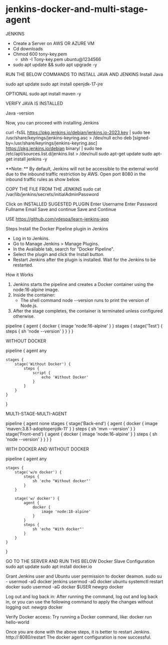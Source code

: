 # jenkins-docker-and-multi-stage-agent

JENKINS 

- Create a Server on AWS OR AZURE VM
- Cd downloads
- Chmod 600 tony-key.pem 
  -   shh -I Tony-key.pem ubuntu@1234566
- sudo apt update && sudo apt upgrade -y

RUN THE BELOW COMMANDS TO INSTALL JAVA AND JENKINS
Install Java

sudo apt update
sudo apt install openjdk-17-jre   

OPTIONAL
sudo apt install maven -y

VERIFY JAVA IS INSTALLED

Java -version

Now, you can proceed with installing Jenkins

curl -fsSL https://pkg.jenkins.io/debian/jenkins.io-2023.key | sudo tee \
  /usr/share/keyrings/jenkins-keyring.asc > /dev/null
echo deb [signed-by=/usr/share/keyrings/jenkins-keyring.asc] \
  https://pkg.jenkins.io/debian binary/ | sudo tee \
  /etc/apt/sources.list.d/jenkins.list > /dev/null
sudo apt-get update
sudo apt-get install jenkins -y

**Note: ** By default, Jenkins will not be accessible to the external world due to the inbound traffic restriction by AWS. Open port 8080 in the inbound traffic rules as show below.

COPY THE FILE FROM THE JENKINS
sudo cat /var/lib/jenkins/secrets/initialAdminPassword

Click on INSTALLED SUGESTED PLUGIN
Enter Username
Enter Password
Fullname
Email
Save and continue 
Save and Continue 


USE
https://github.com/vdespa/learn-jenkins-app

Steps
Install the Docker Pipeline plugin in Jenkins
* Log in to Jenkins.
* Go to Manage Jenkins > Manage Plugins.
* In the Available tab, search for "Docker Pipeline".
* Select the plugin and click the Install button.
* Restart Jenkins after the plugin is installed.
Wait for the Jenkins to be restarted.



How it Works
1. Jenkins starts the pipeline and creates a Docker container using the node:16-alpine image.
2. Inside the container:
    * The shell command node --version runs to print the version of Node.js.
3. After the stage completes, the container is terminated unless configured otherwise.

pipeline {
  agent {
    docker { image 'node:16-alpine' }
  }
  stages {
    stage('Test') {
      steps {
        sh 'node --version'
      }
    }
  }
}




WITHOUT DOCKER 

pipeline {
    agent any

    stages {
        stage('Without Docker') {
            steps {
                script {
                    echo 'Without Docker'
                }
            }
        }
    }
}


MULTI-STAGE-MULTI-AGENT

pipeline {
  agent none
  stages {
    stage('Back-end') {
      agent {
        docker { image 'maven:3.8.1-adoptopenjdk-11' }
      }
      steps {
        sh 'mvn --version'
      }
    }
    stage('Front-end') {
      agent {
        docker { image 'node:16-alpine' }
      }
      steps {
        sh 'node --version'
      }
    }
  }
}

WITH DOCKER AND WITHOUT DOCKER

pipeline {
    agent any

    stages {
        stage('w/o docker') {
            steps {
                sh 'echo "Without docker"'
            }
        }
         
        stage('w/ docker') {
            agent {
                docker {
                    image 'node:18-alpine'
                }
            }
            steps {
                sh 'echo "With docker"'
            }
        }
    }
}


GO TO THE SERVER AND RUN THIS BELOW
Docker Slave Configuration
sudo apt update
sudo apt install docker.io

Grant Jenkins user and Ubuntu user permission to docker deamon.
sudo su - 
usermod -aG docker jenkins
usermod -aG docker ubuntu
systemctl restart docker
sudo usermod -aG docker $USER
newgrp docker


Log out and log back in: After running the command, log out and log back in, or you can use the following command to apply the changes without logging out:
newgrp docker

Verify Docker access: Try running a Docker command, like:
docker run hello-world


Once you are done with the above steps, it is better to restart Jenkins.
http://<ec2-instance-public-ip>:8080/restart
The docker agent configuration is now successful.
